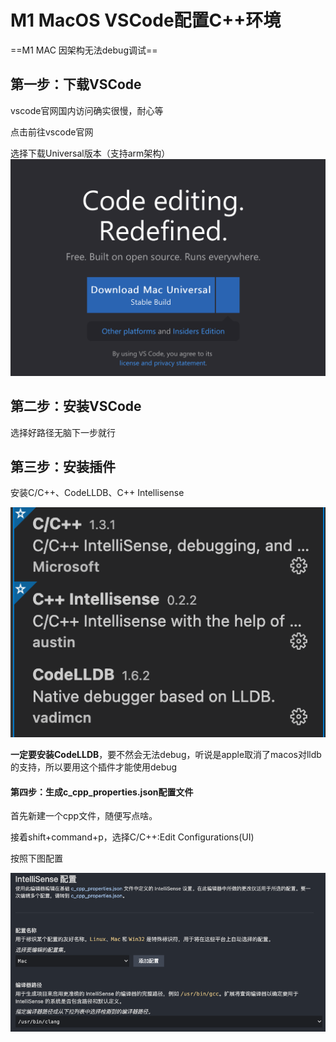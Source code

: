 # M1 MacOS VSCode配置C++环境

==M1 MAC 因架构无法debug调试==

## 第一步：下载VSCode

vscode官网国内访问确实很慢，耐心等

点击前往vscode官网

选择下载Universal版本（支持arm架构）![img](../../_ImageAssets/dda38846ad22d67d888d98ea4d1920b1.png)

## 第二步：安装VSCode

选择好路径无脑下一步就行

## 第三步：安装插件

安装C/C++、CodeLLDB、C++ Intellisense

![img](../../_ImageAssets/7cc2d3e45b672d641d7205df48d07c35-20210506232143987.png)

**一定要安装CodeLLDB**，要不然会无法debug，听说是apple取消了macos对lldb的支持，所以要用这个插件才能使用debug

#### 第四步：生成c_cpp_properties.json配置文件

首先新建一个cpp文件，随便写点啥。

接着shift+command+p，选择C/C++:Edit Configurations(UI)

按照下图配置

![image-20210506232813670](../../_ImageAssets/image-20210506232813670.png)